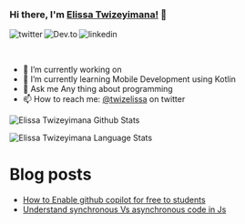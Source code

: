 ### Hi there, I'm [Elissa Twizeyimana!](https://twizelisa.netlify.app) 👋

<p>
<a href="https://twitter.com/twizelissa">
   <img align="left" alt="twitter" src="https://img.shields.io/badge/Twitter-1DA1F2?style=for-the-badge&logo=twitter&logoColor=white" />
</a>&nbsp;&nbsp;

<a href="https://dev.to/twizelissa">
   <img align="left" alt="Dev.to" src="https://img.shields.io/badge/Dev.to-FF0000?style=for-the-badge&logo=dev.to&logoColor=white" />
</a>&nbsp;&nbsp;

<a href="https://www.linkedin.com/in/twizelissa/">
   <img align="left" alt="linkedin" src="https://img.shields.io/badge/LinkedIn-0077B5?style=for-the-badge&logo=linkedin&logoColor=white" />
</a>
<p/>

<br/>
<p>

- 🔭 I’m currently working on [](https://github.com/ngx-builders)
- 🌱 I’m currently learning Mobile Development using Kotlin
- 💬 Ask me Any thing about programming
- 📫 How to reach me: [@twizelissa](https://twitter.com/twizelissa) on twitter

</p>

![Elissa Twizeyimana Github Stats](https://github-readme-stats.vercel.app/api?username=twizelissa&show_icons=true&include_all_commits=true&theme=radical)

![Elissa Twizeyimana Language Stats](https://github-readme-stats.vercel.app/api/top-langs/?username=twizelissa&layout=compact&theme=radical)

</p>

# Blog posts

<!-- BLOG-POST-LIST:START -->

- [How to Enable github copilot for free to students](https://dev.to/twizelissa/how-to-enable-github-copilot-for-free-as-student-4kal)
- [Understand synchronous Vs asynchronous code in Js](https://dev.to/twizelissa/understand-synchronous-vs-asynchronous-code-in-js-3pb6)

<!-- BLOG-POST-LIST:END -->

